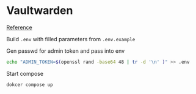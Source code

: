 # Vaultwarden

[Reference](https://github.com/vineethmn/vaultwarden-docker-compose)

Build `.env` with filled parameters from `.env.example`

Gen passwd for admin token and pass into env

```bash
echo "ADMIN_TOKEN=$(openssl rand -base64 48 | tr -d '\n' )" >> .env
```

Start compose

```bash
dokcer compose up
```
